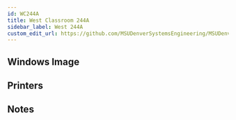 ```yaml
---
id: WC244A
title: West Classroom 244A
sidebar_label: West 244A
custom_edit_url: https://github.com/MSUDenverSystemsEngineering/MSUDenverSystemsEngineering.github.io/edit/source/docs/lab-WC244A.md
---
```


## Windows Image

## Printers

## Notes
